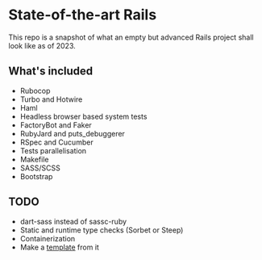 # State-of-the-art Rails

This repo is a snapshot of what an empty but advanced Rails project
shall look like as of 2023.

## What's included

- Rubocop
- Turbo and Hotwire
- Haml
- Headless browser based system tests
- FactoryBot and Faker
- RubyJard and puts_debuggerer
- RSpec and Cucumber
- Tests parallelisation
- Makefile
- SASS/SCSS
- Bootstrap


## TODO

- dart-sass instead of sassc-ruby
- Static and runtime type checks (Sorbet or Steep)
- Containerization
- Make a [template](https://guides.rubyonrails.org/rails_application_templates.html) from it
